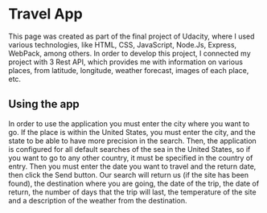 # Travel App

This page was created as part of the final project of Udacity, where I used various technologies, like HTML, CSS, JavaScript, Node.Js, Express, WebPack, among others.
In order to develop this project, I connected my project with 3 Rest API, which provides me with information on various places, from latitude, longitude, weather forecast, images of each place, etc.

## Using the app

In order to use the application you must enter the city where you want to go. If the place is within the United States, you must enter the city, and the state to be able to have more precision in the search.
Then, the application is configured for all default searches of the sea in the United States, so if you want to go to any other country, it must be specified in the country of entry.
Then you must enter the date you want to travel and the return date, then click the Send button.
Our search will return us (if the site has been found), the destination where you are going, the date of the trip, the date of return, the number of days that the trip will last, the temperature of the site and a description of the weather from the destination.